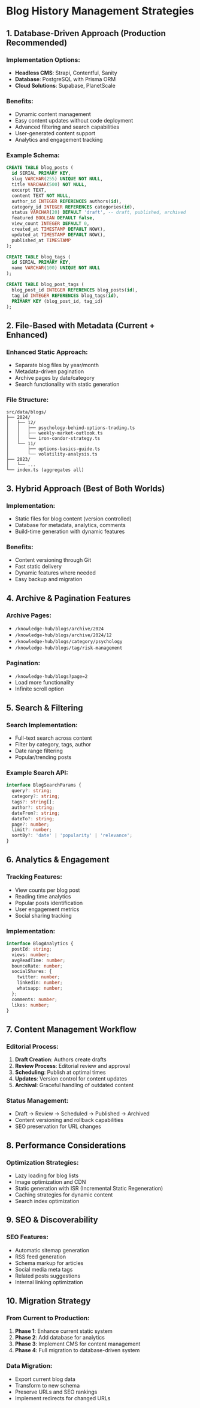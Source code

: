 # Blog History Management Strategies

## 1. Database-Driven Approach (Production Recommended)

### Implementation Options:
- **Headless CMS**: Strapi, Contentful, Sanity
- **Database**: PostgreSQL with Prisma ORM
- **Cloud Solutions**: Supabase, PlanetScale

### Benefits:
- Dynamic content management
- Easy content updates without code deployment
- Advanced filtering and search capabilities
- User-generated content support
- Analytics and engagement tracking

### Example Schema:
```sql
CREATE TABLE blog_posts (
  id SERIAL PRIMARY KEY,
  slug VARCHAR(255) UNIQUE NOT NULL,
  title VARCHAR(500) NOT NULL,
  excerpt TEXT,
  content TEXT NOT NULL,
  author_id INTEGER REFERENCES authors(id),
  category_id INTEGER REFERENCES categories(id),
  status VARCHAR(20) DEFAULT 'draft', -- draft, published, archived
  featured BOOLEAN DEFAULT false,
  view_count INTEGER DEFAULT 0,
  created_at TIMESTAMP DEFAULT NOW(),
  updated_at TIMESTAMP DEFAULT NOW(),
  published_at TIMESTAMP
);

CREATE TABLE blog_tags (
  id SERIAL PRIMARY KEY,
  name VARCHAR(100) UNIQUE NOT NULL
);

CREATE TABLE blog_post_tags (
  blog_post_id INTEGER REFERENCES blog_posts(id),
  tag_id INTEGER REFERENCES blog_tags(id),
  PRIMARY KEY (blog_post_id, tag_id)
);
```

## 2. File-Based with Metadata (Current + Enhanced)

### Enhanced Static Approach:
- Separate blog files by year/month
- Metadata-driven pagination
- Archive pages by date/category
- Search functionality with static generation

### File Structure:
```
src/data/blogs/
├── 2024/
│   ├── 12/
│   │   ├── psychology-behind-options-trading.ts
│   │   ├── weekly-market-outlook.ts
│   │   └── iron-condor-strategy.ts
│   └── 11/
│       ├── options-basics-guide.ts
│       └── volatility-analysis.ts
├── 2023/
│   └── ...
└── index.ts (aggregates all)
```

## 3. Hybrid Approach (Best of Both Worlds)

### Implementation:
- Static files for blog content (version controlled)
- Database for metadata, analytics, comments
- Build-time generation with dynamic features

### Benefits:
- Content versioning through Git
- Fast static delivery
- Dynamic features where needed
- Easy backup and migration

## 4. Archive & Pagination Features

### Archive Pages:
- `/knowledge-hub/blogs/archive/2024`
- `/knowledge-hub/blogs/archive/2024/12`
- `/knowledge-hub/blogs/category/psychology`
- `/knowledge-hub/blogs/tag/risk-management`

### Pagination:
- `/knowledge-hub/blogs?page=2`
- Load more functionality
- Infinite scroll option

## 5. Search & Filtering

### Search Implementation:
- Full-text search across content
- Filter by category, tags, author
- Date range filtering
- Popular/trending posts

### Example Search API:
```typescript
interface BlogSearchParams {
  query?: string;
  category?: string;
  tags?: string[];
  author?: string;
  dateFrom?: string;
  dateTo?: string;
  page?: number;
  limit?: number;
  sortBy?: 'date' | 'popularity' | 'relevance';
}
```

## 6. Analytics & Engagement

### Tracking Features:
- View counts per blog post
- Reading time analytics
- Popular posts identification
- User engagement metrics
- Social sharing tracking

### Implementation:
```typescript
interface BlogAnalytics {
  postId: string;
  views: number;
  avgReadTime: number;
  bounceRate: number;
  socialShares: {
    twitter: number;
    linkedin: number;
    whatsapp: number;
  };
  comments: number;
  likes: number;
}
```

## 7. Content Management Workflow

### Editorial Process:
1. **Draft Creation**: Authors create drafts
2. **Review Process**: Editorial review and approval
3. **Scheduling**: Publish at optimal times
4. **Updates**: Version control for content updates
5. **Archival**: Graceful handling of outdated content

### Status Management:
- Draft → Review → Scheduled → Published → Archived
- Content versioning and rollback capabilities
- SEO preservation for URL changes

## 8. Performance Considerations

### Optimization Strategies:
- Lazy loading for blog lists
- Image optimization and CDN
- Static generation with ISR (Incremental Static Regeneration)
- Caching strategies for dynamic content
- Search index optimization

## 9. SEO & Discoverability

### SEO Features:
- Automatic sitemap generation
- RSS feed generation
- Schema markup for articles
- Social media meta tags
- Related posts suggestions
- Internal linking optimization

## 10. Migration Strategy

### From Current to Production:
1. **Phase 1**: Enhance current static system
2. **Phase 2**: Add database for analytics
3. **Phase 3**: Implement CMS for content management
4. **Phase 4**: Full migration to database-driven system

### Data Migration:
- Export current blog data
- Transform to new schema
- Preserve URLs and SEO rankings
- Implement redirects for changed URLs
